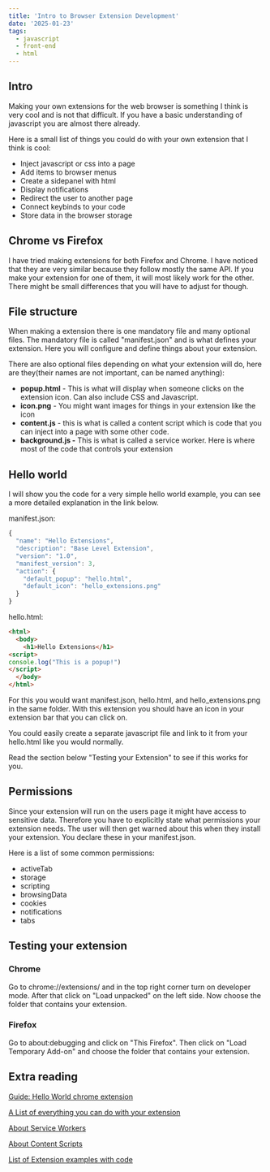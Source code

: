```yaml
---
title: 'Intro to Browser Extension Development'
date: '2025-01-23'
tags: 
  - javascript
  - front-end
  - html
---
```

## Intro

Making your own extensions for the web browser is something I think is very cool and is not that difficult. If you have a basic understanding of javascript you are almost there already.

Here is a small list of things you could do with your own extension that I think is cool:

* Inject javascript or css into a page  
* Add items to browser menus  
* Create a sidepanel with html  
* Display notifications  
* Redirect the user to another page  
* Connect keybinds to your code  
* Store data in the browser storage

## Chrome vs Firefox

I have tried making extensions for both Firefox and Chrome. I have noticed that they are very similar because they follow mostly the same API. If you make your extension for one of them, it will most likely work for the other. There might be small differences that you will have to adjust for though.

## File structure

When making a extension there is one mandatory file and many optional files. The mandatory file is called "manifest.json" and is what defines your extension. Here you will configure and define things about your extension. 

There are also optional files depending on what your extension will do, here are they(their names are not important, can be named anything):

* **popup.html** \- This is what will display when someone clicks on the extension icon. Can also include CSS and Javascript.  
* **icon.png** \- You might want images for things in your extension like the icon  
* **content.js** \- this is what is called a content script which is code that you can inject into a page with some other code.  
* **background.js \-** This is what is called a service worker. Here is where most of the code that controls your extension

## Hello world

I will show you the code for a very simple hello world example, you can see a more detailed explanation in the link below.

manifest.json:
```js
{
  "name": "Hello Extensions",
  "description": "Base Level Extension",
  "version": "1.0",
  "manifest_version": 3,
  "action": {
    "default_popup": "hello.html",
    "default_icon": "hello_extensions.png"
  }
}
```
hello.html:
```html
<html>
  <body>
    <h1>Hello Extensions</h1>
<script>
console.log("This is a popup!")
</script>
  </body>
</html>
```
For this you would want manifest.json, hello.html, and hello\_extensions.png in the same folder. With this extension you should have an icon in your extension bar that you can click on.

You could easily create a separate javascript file and link to it from your hello.html like you would normally.

Read the section below "Testing your Extension" to see if this works for you.

## Permissions

Since your extension will run on the users page it might have access to sensitive data. Therefore you have to explicitly state what permissions your extension needs. The user will then get warned about this when they install your extension. You declare these in your manifest.json.

Here is a list of some common permissions:

* activeTab  
* storage  
* scripting  
* browsingData  
* cookies  
* notifications  
* tabs

## Testing your extension

### Chrome

Go to chrome://extensions/ and in the top right corner turn on developer mode. After that click on "Load unpacked" on the left side. Now choose the folder that contains your extension.

### Firefox

Go to about:debugging and click on "This Firefox". Then click on "Load Temporary Add-on" and choose the folder that contains your extension.

## Extra reading

[Guide: Hello World chrome extension](https://developer.chrome.com/docs/extensions/get-started/tutorial/hello-world)

[A List of everything you can do with your extension](https://developer.chrome.com/docs/extensions/develop)

[About Service Workers](https://developer.chrome.com/docs/extensions/develop/concepts/service-workers)

[About Content Scripts](https://developer.chrome.com/docs/extensions/develop/concepts/content-scripts)

[List of Extension examples with code](https://developer.chrome.com/docs/extensions/samples)

